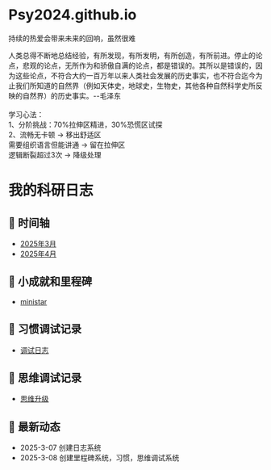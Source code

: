 # Psy2024.github.io
持续的热爱会带来未来的回响，虽然很难  
  
人类总得不断地总结经验，有所发现，有所发明，有所创造，有所前进。停止的论点，悲观的论点，无所作为和骄傲自满的论点，都是错误的。其所以是错误的，因为这些论点，不符合大约一百万年以来人类社会发展的历史事实，也不符合迄今为止我们所知道的自然界（例如天体史，地球史，生物史，其他各种自然科学史所反映的自然界）的历史事实。--毛泽东  
<br>
学习心法：  
1、分阶挑战：70%拉伸区精进，30%恐慌区试探  
2、流畅无卡顿 → 移出舒适区
<br>
需要组织语言但能讲通 → 留在拉伸区
<br>
逻辑断裂超过3次 → 降级处理  

# 我的科研日志

## 📅 时间轴
- [2025年3月](2025-3-07.md)
- [2025年4月](2025.4.md)


## 🎯 小成就和里程碑
- [ministar](mind.md)


## 🌱 习惯调试记录
- [调试日志](习惯调试.md)

## 🧠 思维调试记录
 - [思维升级](思维升级.md)
## 📌 最新动态
- 2025-3-07 创建日志系统
- 2025-3-08 创建里程碑系统，习惯，思维调试系统
  
